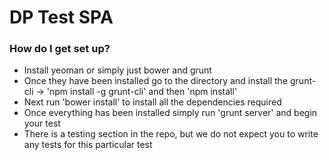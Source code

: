 # DP Test SPA #

### How do I get set up? ###
* Install yeoman or simply just bower and grunt
* Once they have been installed go to the directory and install the grunt-cli -> 'npm install -g grunt-cli' and then 'npm install'
* Next run 'bower install' to install all the dependencies required
* Once everything has been installed simply run 'grunt server' and begin your test
* There is a testing section in the repo, but we do not expect you to write any tests for this particular test
